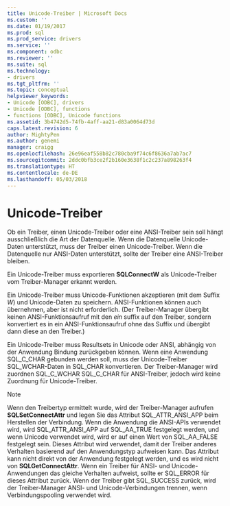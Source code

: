 ```yaml
---
title: Unicode-Treiber | Microsoft Docs
ms.custom: ''
ms.date: 01/19/2017
ms.prod: sql
ms.prod_service: drivers
ms.service: ''
ms.component: odbc
ms.reviewer: ''
ms.suite: sql
ms.technology:
- drivers
ms.tgt_pltfrm: ''
ms.topic: conceptual
helpviewer_keywords:
- Unicode [ODBC], drivers
- Unicode [ODBC], functions
- functions [ODBC], Unicode functions
ms.assetid: 3b4742d5-74fb-4aff-aa21-d83a0064d73d
caps.latest.revision: 6
author: MightyPen
ms.author: genemi
manager: craigg
ms.openlocfilehash: 26e96eaf558b82c780cba9f74c6f8636a7ab7ac7
ms.sourcegitcommit: 2ddc0bfb3ce2f2b160e3638f1c2c237a898263f4
ms.translationtype: HT
ms.contentlocale: de-DE
ms.lasthandoff: 05/03/2018
---
```

# <a name="unicode-drivers"></a>Unicode-Treiber
Ob ein Treiber, einen Unicode-Treiber oder eine ANSI-Treiber sein soll hängt ausschließlich die Art der Datenquelle. Wenn die Datenquelle Unicode-Daten unterstützt, muss der Treiber einen Unicode-Treiber. Wenn die Datenquelle nur ANSI-Daten unterstützt, sollte der Treiber eine ANSI-Treiber bleiben.  
  
 Ein Unicode-Treiber muss exportieren **SQLConnectW** als Unicode-Treiber vom Treiber-Manager erkannt werden.  
  
 Ein Unicode-Treiber muss Unicode-Funktionen akzeptieren (mit dem Suffix *W*) und Unicode-Daten zu speichern. ANSI-Funktionen können auch übernehmen, aber ist nicht erforderlich. (Der Treiber-Manager übergibt keinen ANSI-Funktionsaufruf mit den *ein* suffix auf den Treiber, sondern konvertiert es in ein ANSI-Funktionsaufruf ohne das Suffix und übergibt dann diese an den Treiber.)  
  
 Ein Unicode-Treiber muss Resultsets in Unicode oder ANSI, abhängig von der Anwendung Bindung zurückgeben können. Wenn eine Anwendung SQL_C_CHAR gebunden werden soll, muss der Unicode-Treiber SQL_WCHAR-Daten in SQL_CHAR konvertieren. Der Treiber-Manager wird zuordnen SQL_C_WCHAR SQL_C_CHAR für ANSI-Treiber, jedoch wird keine Zuordnung für Unicode-Treiber.  
  
> [!NOTE]  
>  Wenn den Treibertyp ermittelt wurde, wird der Treiber-Manager aufrufen **SQLSetConnectAttr** und legen Sie das Attribut SQL_ATTR_ANSI_APP beim Herstellen der Verbindung. Wenn die Anwendung die ANSI-APIs verwendet wird, wird SQL_ATTR_ANSI_APP auf SQL_AA_TRUE festgelegt werden, und wenn Unicode verwendet wird, wird er auf einen Wert von SQL_AA_FALSE festgelegt sein. Dieses Attribut wird verwendet, damit der Treiber anderes Verhalten basierend auf den Anwendungstyp aufweisen kann. Das Attribut kann nicht direkt von der Anwendung festgelegt werden, und es wird nicht von **SQLGetConnectAttr**. Wenn ein Treiber für ANSI- und Unicode-Anwendungen das gleiche Verhalten aufweist, sollte er SQL_ERROR für dieses Attribut zurück. Wenn der Treiber gibt SQL_SUCCESS zurück, wird der Treiber-Manager ANSI- und Unicode-Verbindungen trennen, wenn Verbindungspooling verwendet wird.
